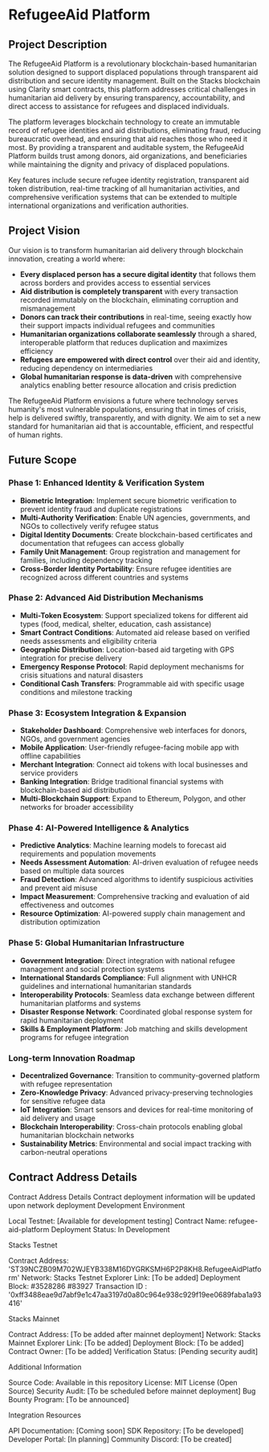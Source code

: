 # RefugeeAid Platform

## Project Description

The RefugeeAid Platform is a revolutionary blockchain-based humanitarian solution designed to support displaced populations through transparent aid distribution and secure identity management. Built on the Stacks blockchain using Clarity smart contracts, this platform addresses critical challenges in humanitarian aid delivery by ensuring transparency, accountability, and direct access to assistance for refugees and displaced individuals.

The platform leverages blockchain technology to create an immutable record of refugee identities and aid distributions, eliminating fraud, reducing bureaucratic overhead, and ensuring that aid reaches those who need it most. By providing a transparent and auditable system, the RefugeeAid Platform builds trust among donors, aid organizations, and beneficiaries while maintaining the dignity and privacy of displaced populations.

Key features include secure refugee identity registration, transparent aid token distribution, real-time tracking of all humanitarian activities, and comprehensive verification systems that can be extended to multiple international organizations and verification authorities.

## Project Vision

Our vision is to transform humanitarian aid delivery through blockchain innovation, creating a world where:

- **Every displaced person has a secure digital identity** that follows them across borders and provides access to essential services
- **Aid distribution is completely transparent** with every transaction recorded immutably on the blockchain, eliminating corruption and mismanagement
- **Donors can track their contributions** in real-time, seeing exactly how their support impacts individual refugees and communities
- **Humanitarian organizations collaborate seamlessly** through a shared, interoperable platform that reduces duplication and maximizes efficiency
- **Refugees are empowered with direct control** over their aid and identity, reducing dependency on intermediaries
- **Global humanitarian response is data-driven** with comprehensive analytics enabling better resource allocation and crisis prediction

The RefugeeAid Platform envisions a future where technology serves humanity's most vulnerable populations, ensuring that in times of crisis, help is delivered swiftly, transparently, and with dignity. We aim to set a new standard for humanitarian aid that is accountable, efficient, and respectful of human rights.

## Future Scope

### Phase 1: Enhanced Identity & Verification System
- **Biometric Integration**: Implement secure biometric verification to prevent identity fraud and duplicate registrations
- **Multi-Authority Verification**: Enable UN agencies, governments, and NGOs to collectively verify refugee status
- **Digital Identity Documents**: Create blockchain-based certificates and documentation that refugees can access globally
- **Family Unit Management**: Group registration and management for families, including dependency tracking
- **Cross-Border Identity Portability**: Ensure refugee identities are recognized across different countries and systems

### Phase 2: Advanced Aid Distribution Mechanisms  
- **Multi-Token Ecosystem**: Support specialized tokens for different aid types (food, medical, shelter, education, cash assistance)
- **Smart Contract Conditions**: Automated aid release based on verified needs assessments and eligibility criteria
- **Geographic Distribution**: Location-based aid targeting with GPS integration for precise delivery
- **Emergency Response Protocol**: Rapid deployment mechanisms for crisis situations and natural disasters
- **Conditional Cash Transfers**: Programmable aid with specific usage conditions and milestone tracking

### Phase 3: Ecosystem Integration & Expansion
- **Stakeholder Dashboard**: Comprehensive web interfaces for donors, NGOs, and government agencies
- **Mobile Application**: User-friendly refugee-facing mobile app with offline capabilities
- **Merchant Integration**: Connect aid tokens with local businesses and service providers
- **Banking Integration**: Bridge traditional financial systems with blockchain-based aid distribution
- **Multi-Blockchain Support**: Expand to Ethereum, Polygon, and other networks for broader accessibility

### Phase 4: AI-Powered Intelligence & Analytics
- **Predictive Analytics**: Machine learning models to forecast aid requirements and population movements
- **Needs Assessment Automation**: AI-driven evaluation of refugee needs based on multiple data sources
- **Fraud Detection**: Advanced algorithms to identify suspicious activities and prevent aid misuse
- **Impact Measurement**: Comprehensive tracking and evaluation of aid effectiveness and outcomes
- **Resource Optimization**: AI-powered supply chain management and distribution optimization

### Phase 5: Global Humanitarian Infrastructure
- **Government Integration**: Direct integration with national refugee management and social protection systems
- **International Standards Compliance**: Full alignment with UNHCR guidelines and international humanitarian standards
- **Interoperability Protocols**: Seamless data exchange between different humanitarian platforms and systems
- **Disaster Response Network**: Coordinated global response system for rapid humanitarian deployment
- **Skills & Employment Platform**: Job matching and skills development programs for refugee integration

### Long-term Innovation Roadmap
- **Decentralized Governance**: Transition to community-governed platform with refugee representation
- **Zero-Knowledge Privacy**: Advanced privacy-preserving technologies for sensitive refugee data
- **IoT Integration**: Smart sensors and devices for real-time monitoring of aid delivery and usage
- **Blockchain Interoperability**: Cross-chain protocols enabling global humanitarian blockchain networks
- **Sustainability Metrics**: Environmental and social impact tracking with carbon-neutral operations

## Contract Address Details

Contract Address Details
Contract deployment information will be updated upon network deployment
Development Environment

Local Testnet: [Available for development testing]
Contract Name: refugee-aid-platform
Deployment Status: In Development

Stacks Testnet

Contract Address: 'ST39NCZB09M702WJEYB338M16DYGRKSMH6P2P8KH8.RefugeeAidPlatform'
Network: Stacks Testnet
Explorer Link: [To be added]
Deployment Block: #3528286
#83927
Transaction ID : '0xff3488eae9d7abf9e1c47aa3197d0a80c964e938c929f19ee0689faba1a93416'

 

Stacks Mainnet

Contract Address: [To be added after mainnet deployment]
Network: Stacks Mainnet
Explorer Link: [To be added]
Deployment Block: [To be added]
Contract Owner: [To be added]
Verification Status: [Pending security audit]

Additional Information

Source Code: Available in this repository
License: MIT License (Open Source)
Security Audit: [To be scheduled before mainnet deployment]
Bug Bounty Program: [To be announced]

Integration Resources

API Documentation: [Coming soon]
SDK Repository: [To be developed]
Developer Portal: [In planning]
Community Discord: [To be created]

